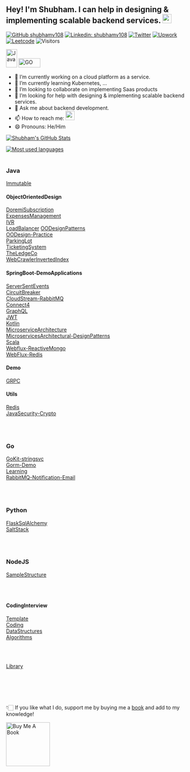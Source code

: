 ## Hey! I'm Shubham. I can help in designing & implementing scalable backend services. <img src="https://media.giphy.com/media/hvRJCLFzcasrR4ia7z/giphy.gif" width="25px">


[![GitHub shubhamv108](https://img.shields.io/github/followers/shubhamv108?label=follow&style=social)](https://github.com/shubhamv108)
[![Linkedin: shubhamv108](https://img.shields.io/badge/-blue?style=flat-square&logo=Linkedin&logoColor=white&link=https://www.linkedin.com/in/shubhamv108/)](https://www.linkedin.com/in/shubhamv108/)
[![Twitter](https://img.shields.io/twitter/follow/shubham_v__?style=social)](https://twitter.com/shubham_v__)
[![Upwork](https://img.shields.io/upwork?style=social)](https://www.upwork.com/freelancers/~01fd00741999eb6bad)
[![Leetcode](https://img.shields.io/leetcode?style=social)](https://leetcode.com/pikachupikapi/)
![Visitors](https://visitor-badge.glitch.me/badge?page_id=shubhamv108&left_color=gray&right_color=blue)
<!--[![Medium Badge](https://img.shields.io/badge/-@Shubham%20V-black?style=flat-square&labelColor=000000&logo=Medium&link=https://medium.com/@jitter4)](https://medium.com/@shubhamv108) -->
<!--[![Polywork Badge](https://img.shields.io/badge/-Shubham%20V-orange?style=flat-square&logo=polywork&logoColor=black&link=http://polywork.com/shubhamv108)](http://polywork.com/shubhamv108) -->

<img src="https://upload.wikimedia.org/wikipedia/en/thumb/3/30/Java_programming_language_logo.svg/320px-Java_programming_language_logo.svg.png" alt="Java" width="30" height="50"> <img src="https://upload.wikimedia.org/wikipedia/commons/thumb/0/05/Go_Logo_Blue.svg/1920px-Go_Logo_Blue.svg.png" alt="GO" width="60" height="25">

- 🔭 I’m currently working on a cloud platform as a service.
- 🌱 I’m currently learning Kubernetes, ...
- 👯 I’m looking to collaborate on implementing Saas products
- 🤔 I’m looking for help with designing & implementing scalable backend services.
- 💬 Ask me about backend development.
- 📫 How to reach me: <a href="https://linktr.ee/shubhamv108" target="_blank"><img src="https://pbs.twimg.com/profile_images/1242717213225672704/zW9W_sU0_400x400.jpg" width="25" height="25"></a>
- 😄 Pronouns: He/Him
<!-- - ⚡ Fun fact: ... -->

[![Shubham's GitHub Stats](https://github-readme-stats.vercel.app/api?username=shubhamv108&hide=issues&count_private=true&show_icons=true&theme=calm)](https://github.com/shubhamv108/github-readme-stats)

<a href="https://github.com/shubhamv108">
  <img align="center" src="https://github-readme-stats.vercel.app/api/top-langs/?username=shubhamv108&theme=light&count_private=true&layout=compact" alt="Most used languages" />
</a>

<br/>
<br/>

### Java
[Immutable](https://github.com/shubhamv108/java-immutable)<br/>

#### ObjectOrientedDesign
[DoremiSubscription](https://github.com/shubhamv108/doremi-subscription)<br/>
[ExpensesManagement](https://github.com/shubhamv108/Expenses-Management)<br/>
[IVR](https://github.com/shubhamv108/ood-interactive-v-response)<br/>
[LoadBalancer](https://github.com/shubhamv108/ood-load-balancer)
[OODesignPatterns](https://github.com/shubhamv108/object-oriented-design-patterns)<br/>
[OODesign-Practice](https://github.com/shubhamv108/object-oriented-design)<br/>
[ParkingLot](https://github.com/shubhamv108/lld-parking-lot)<br/>
[TicketingSystem](https://github.com/shubhamv108/mydeskticketingsystem)<br/>
[TheLedgeCo](https://github.com/shubhamv108/TheLedgerCo)<br/>
[WebCrawlerInvertedIndex](https://github.com/shubhamv108/web-crawler-inverted-index)<br/>

#### SpringBoot-DemoApplications
[ServerSentEvents](https://github.com/shubhamv108/spring-boot-server-sent-events)<br/>
[CircuitBreaker](https://github.com/shubhamv108/spring-boot-circuit-breaker-demo)<br/>
[CloudStream-RabbitMQ](https://github.com/shubhamv108/spring-boot-rabbitmq-demo)<br/>
[Connect4](https://github.com/shubhamv108/connect4)<br/>
[GraphQL](https://github.com/shubhamv108/spring-boot-graphql-demo)<br/>
[JWT](https://github.com/shubhamv108/spring-boot-jwt-demo)<br/>
[Kotlin](https://github.com/shubhamv108/spring-boot-kotlin-demo)<br/>
[MicroserviceArchitecture](https://github.com/shubhamv108/microservices-architecture-spring-boot)<br/>
[MicroservicesArchitectural-DesignPatterns](https://github.com/shubhamv108/microservices-architectural-design-patterns)<br/>
[Scala](https://github.com/shubhamv108/spring-boot-web-scala-demo)<br/>
[Webflux-ReactiveMongo](https://github.com/shubhamv108/spring-boot-webflux-reactive-mongo-docker-kubernetes)<br/>
[WebFlux-Redis](https://github.com/shubhamv108/spring-webflux-react-redis-demo)<br/>

#### Demo
[GRPC](https://github.com/shubhamv108/grpc-demo)<br/>

#### Utils
[Redis](https://github.com/shubhamv108/redis-util)<br/>
[JavaSecurity-Crypto](https://github.com/shubhamv108/crypto-utils)<br/>

<br/>
<br/>

### Go
[GoKit-stringsvc](https://github.com/shubhamv108/stringsvc)<br/>
[Gorm-Demo](https://github.com/shubhamv108/gorm-demo)<br/>
[Learning](https://github.com/shubhamv108/go_demo)<br/>
[RabbitMQ-Notification-Email](https://github.com/shubhamv108/go-rabbitmq-email-util)<br/>

<br/>
<br/>

### Python
[FlaskSqlAlchemy](https://github.com/shubhamv108/flask_sqlalchemy_docker_kubernetes)<br/>
[SaltStack](https://github.com/shubhamv108/demo_saltstack)<br/>

<br/>
<br/>

### NodeJS
[SampleStructure](https://github.com/shubhamv108/free-roam)<br/>

<br/>
<br/>


#### CodingInterview
[Template](https://github.com/shubhamv108/template-coding-interview)<br/>
[Coding](https://github.com/shubhamv108/competitive-programming)<br/>
[DataStructures](https://github.com/shubhamv108/DataStructures)<br/>
[Algorithms](https://github.com/shubhamv108/Algorithms)<br/>

<br/>
<br/>

[Library](https://github.com/shubhamv108/library)

<br/>
<br/>
<br/>
<br/>


👇🏻 If you like what I do, support me by buying me a [book](https://www.buymeacoffee.com/shubhamv108) and add to my knowledge!

<a href="https://www.buymeacoffee.com/shubhamv108" target="_blank"><img src="https://cdn.buymeacoffee.com/buttons/v2/default-white.png" alt="Buy Me A Book" width="120" ></a>


<!--
**jitter4/jitter4** is a ✨ _special_ ✨ repository because its `README.md` (this file) appears on your GitHub profile.

-->
